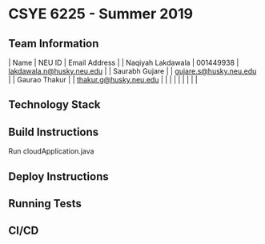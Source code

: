# CSYE 6225 - Summer 2019

## Team Information

| Name | NEU ID | Email Address |
| Naqiyah Lakdawala	 | 001449938	 | lakdawala.n@husky.neu.edu |
| Saurabh Gujare         |               | gujare.s@husky.neu.edu |
| Gaurao Thakur		 |               | thakur.g@husky.neu.edu |
| | | |
| | | |

## Technology Stack

## Build Instructions 
Run cloudApplication.java
## Deploy Instructions


## Running Tests


## CI/CD


